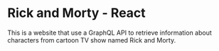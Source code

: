 # Rick and Morty - React
This is a website that use a GraphQL API to retrieve information about characters from cartoon TV show named Rick and Morty.